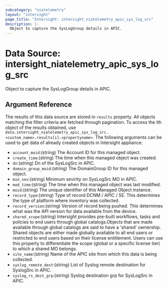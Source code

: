 ```yaml
---
subcategory: "niatelemetry"
layout: "intersight"
page_title: "Intersight: intersight_niatelemetry_apic_sys_log_src"
description: |-
  Object to capture the SysLogGroup details in APIC.
---
```


# Data Source: intersight_niatelemetry_apic_sys_log_src
Object to capture the SysLogGroup details in APIC.
## Argument Reference
The results of this data source are stored in `results` property.
All objects matching the filter criteria are fetched through pagination.
To access the ith object of the results obtained, use `data.intersight_niatelemetry_apic_sys_log_src.<custom_name>.results[i].<propertyname>`.
The following arguments can be used to get data of already created objects in Intersight appliance:
* `account_moid`:(string) The Account ID for this managed object. 
* `create_time`:(string) The time when this managed object was created. 
* `dn`:(string) Dn of the SysLogSrc in APIC. 
* `domain_group_moid`:(string) The DomainGroup ID for this managed object. 
* `min_sev`:(string) Minimum sevirity on SysLogSrc MO in APIC. 
* `mod_time`:(string) The time when this managed object was last modified. 
* `moid`:(string) The unique identifier of this Managed Object instance. 
* `record_type`:(string) Type of record DCNM / APIC / SE. This determines the type of platform where inventory was collected. 
* `record_version`:(string) Version of record being pushed. This determines what was the API version for data available from the device. 
* `shared_scope`:(string) Intersight provides pre-built workflows, tasks and policies to end users through global catalogs.Objects that are made available through global catalogs are said to have a 'shared' ownership. Shared objects are either made globally available to all end users or restricted to end users based on their license entitlement. Users can use this property to differentiate the scope (global or a specific license tier) to which a shared MO belongs. 
* `site_name`:(string) Name of the APIC site from which this data is being collected. 
* `syslog_remote_dest`:(string) List of Syslog remote destination for SyslogSrc in APIC. 
* `syslog_rs_dest_grp`:(string) Syslog destination grp for SysLogSrc in APIC. 
 